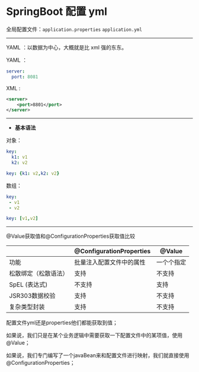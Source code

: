 # SpringBoot 配置 yml

全局配置文件：`application.properties` `application.yml`

------

YAML ：以数据为中心，大概就是比 xml 强的东东。

YAML ：

```yaml
server:
  port: 8081
```

XML :

```xml
<server>
    <port>8801</port>
</server>
``` 

------

- **基本语法**


对象：
 
 ````yaml
 key:
   k1: v1
   k2: v2
````

```yaml
key: {k1: v2,k2: v2}
```

数组：

```yaml
key:
 - v1
 - v2
```

```yaml
key: [v1,v2]
```

------

@Value获取值和@ConfigurationProperties获取值比较

|                      | @ConfigurationProperties | @Value     |
| -------------------- | ------------------------ | ---------- |
| 功能                 | 批量注入配置文件中的属性 | 一个个指定 |
| 松散绑定（松散语法） | 支持                     | 不支持     |
| SpEL (表达式)                 | 不支持                   | 支持       |
| JSR303数据校验       | 支持                     | 不支持     |
| 复杂类型封装         | 支持                     | 不支持     |

配置文件yml还是properties他们都能获取到值；

如果说，我们只是在某个业务逻辑中需要获取一下配置文件中的某项值，使用@Value；

如果说，我们专门编写了一个javaBean来和配置文件进行映射，我们就直接使用@ConfigurationProperties；

